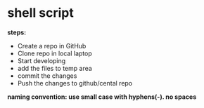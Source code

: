 # shell script

**steps:**

* Create a repo in GitHub
* Clone repo in local laptop
* Start developing
* add the files to temp area
* commit the changes
* Push the changes to github/cental repo

**naming convention: use small case with hyphens(-). no spaces**




